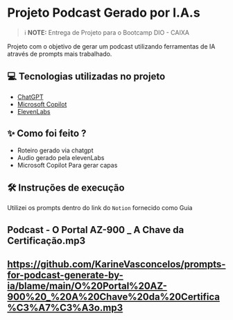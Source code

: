 # Projeto Podcast Gerado por I.A.s


 > ℹ️ **NOTE:** Entrega de Projeto para o Bootcamp DIO - CAIXA

Projeto com o objetivo de gerar um podcast utilizando ferramentas de IA através de prompts mais trabalhado.

## 💻 Tecnologias utilizadas no projeto

- [ChatGPT](https://chat.openai.com/) 
- [Microsoft Copilot](https://copilot.cloud.microsoft/?auth=2)
- [ElevenLabs](https://beta.elevenlabs.io/)

## ✨ Como foi feito ?

- Roteiro gerado via chatgpt
- Audio gerado pela elevenLabs
- Microsoft Copilot Para gerar capas

## 🛠️ Instruções de execução

Utilizei os prompts dentro do link do `Notion` fornecido como Guia
   
## Podcast - O Portal AZ-900 _ A Chave da Certificação.mp3
https://github.com/KarineVasconcelos/prompts-for-podcast-generate-by-ia/blame/main/O%20Portal%20AZ-900%20_%20A%20Chave%20da%20Certifica%C3%A7%C3%A3o.mp3
---
